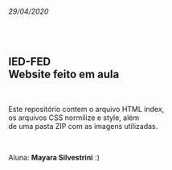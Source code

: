 <h6>29/04/2020</h6>

<br>

<h2> IED-FED<br>Website feito em aula </h2>

<br>

<p> Este repositório contem o arquivo HTML index,<br>
os arquivos CSS normilize e style, além <br>
de uma pasta ZIP com as imagens utilizadas.</p>

<br>

Aluna: **Mayara Silvestrini** :)
